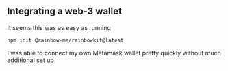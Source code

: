 ## Integrating a web-3 wallet

It seems this was as easy as running 

```
npm init @rainbow-me/rainbowkit@latest
```

I was able to connect my own Metamask wallet pretty quickly without much additional set up
